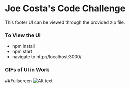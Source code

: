 # Joe Costa's Code Challenge

This footer UI can be viewed through the provided zip file.

### To View the UI
- npm install
- npm start
- navigate to http://localhost:3000/

### GIFs of UI in Work

##Fullscreen
![Alt text](https://media.giphy.com/media/fe3X8JjcSuYFRn6Hp2/giphy.gif)

